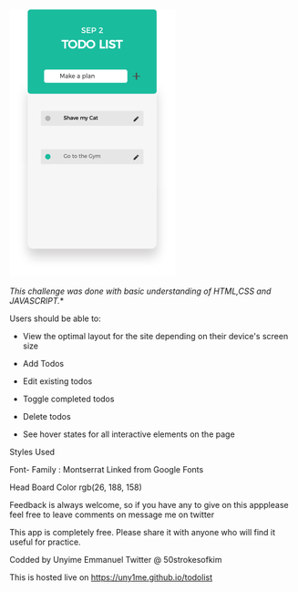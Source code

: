 ![Design preview for the To List App](./assets/todo.png)

*This challenge was done with basic understanding of HTML,CSS and JAVASCRIPT.**

Users should be able to:

- View the optimal layout for the site depending on their device's screen size

- Add Todos

- Edit existing todos

- Toggle completed todos

- Delete todos

- See hover states for all interactive elements on the page



Styles Used

Font- Family : Montserrat Linked from Google Fonts

Head Board Color rgb(26, 188, 158)

                
Feedback is always welcome, so if you have any to give on this appplease feel free to leave comments on message me on twitter

This app is completely free. Please share it with anyone who will find it useful for practice.

Codded by Unyime Emmanuel 
Twitter @ 50strokesofkim

This is hosted live on https://uny1me.github.io/todolist